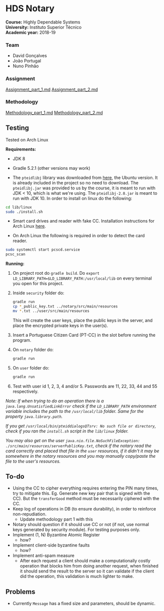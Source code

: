 # HDS Notary

**Course:** Highly Dependable Systems  
**University:** Instituto Superior Técnico  
**Academic year:** 2018-19

### Team

- David Gonçalves
- João Portugal
- Nuno Pinhão

### Assignment

[Assignment_part_1.md](documentation/Assignment_part_1.md)
[Assignment_part_2.md](documentation/Assignment_part_2.md)

### Methodology

[Methodology_part_1.md](documentation/Methodology_part_1.md)
[Methodology_part_2.md](documentation/Methodology_part_2.md)

## Testing

Tested on Arch Linux

**Requirements:**

- JDK 8

- Gradle 5.2.1 (other versions may work)

- The `pteidlibj` library was downloaded from [here](https://www.autenticacao.gov.pt/cc-aplicacao), the Ubuntu version. It is already included in the project so no need to download. The `pteidlibj.jar` was provided to us by the course, it is meant to run with JDK < 10, which is what we're using. The `pteidlibj-2.0.jar` is meant to run with JDK 10. In order to install on linux do the following:

```sh
cd lib/linux
sudo ./install.sh
```

- Smart card drives and reader with fake CC. Installation instructions for Arch Linux [here](<https://wiki.archlinux.org/index.php/Smartcards>).

- On Arch Linux the following is required in order to detect the card reader.

```sh
sudo systemctl start pcscd.service
pcsc_scan
```

**Running:**

1. On project root do `gradle build`. Do `export LD_LIBRARY_PATH=$LD_LIBRARY_PATH:/usr/local/lib` on every terminal you open for this project.

2. Inside `security` folder do:

    ```sh
    gradle run
    cp *_public_key.txt ../notary/src/main/resources
    mv *.txt ../user/src/main/resources
    ```

    This will create the user keys, place the public keys in the server, and place the encrypted private keys in the user(s).

3. Insert a Portuguese Citizen Card (PT-CC) in the slot before running the program.

4. On `notary` folder do: 

   ```sh
   gradle run
   ```
   
5. On `user` folder do: 

   ```sh
   gradle run
   ```
   
6. Test with user id 1, 2, 3, 4 and/or 5. Passwords are 11, 22, 33, 44 and 55 respectively.

*Note: If when trying to do an operation there is a `java.lang.UnsatisfiedLinkError` check if the `LD_LIBRARY_PATH` environment variable includes the path to the `/usr/local/lib` folder. Same for the property `java.library.path`.*

*If you get `/usr/local/bin/pteiddialogsQTsrv: No such file or directory`, check if you ran the `install.sh` script in the `lib/linux` folder.*

*You may also get on the user `java.nio.file.NoSuchFileException: ./src/main/resources/serverPublicKey.txt`, check if the notary read the card correctly and placed that file in the `user` resources, if it didn't it may be somewhere in the notary resources and you may manually copy/paste the file to the user's resources.*

## To-do

- Using the CC to cipher everything requires entering the PIN many times, try to mitigate this. Eg. Generate new key pair that is signed with the CC). But the `transferGood` method must be necessarily ciphered with the CC.
- Keep log of operations in DB (to ensure durability), in order to reinforce non-repudiation.
  - Update methodology part 1 with this
- Notary should question if it should use CC or not (if not, use normal keys generated by security module). For testing purposes only.
- Implement (1, N) Byzantine Atomic Register
  - how?
- Implement client-side byzantine faults
  - how?
- Implement anti-spam measure
  - After each request a client should make a computationally costly operation that blocks him from doing another request, when finished it should send the result to the server so it can validate if the client did the operation, this validation is much lighter to make.

## Problems

- Currently `Message` has a fixed size and parameters, should be dynamic.
